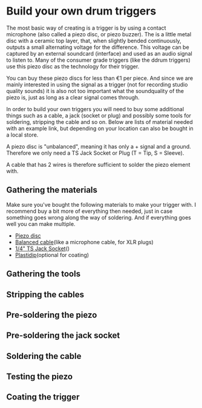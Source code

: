 # Build your own drum triggers

The most basic way of creating is a trigger is by using a contact microphone (also called a piezo disc, or piezo buzzer). The is a little metal disc with a ceramic top layer, that, when slightly bended continuously, outputs a small alternating voltage for the difference. This voltage can be captured by an external soundcard (interface) and used as an audio signal to listen to. Many of the consumer grade triggers (like the ddrum triggers) use this piezo disc as the technology for their trigger.

You can buy these piezo discs for less than €1 per piece. And since we are mainly interested in using the signal as a trigger (not for recording studio quality sounds) it is also not too important what the soundquality of the piezo is, just as long as a clear signal comes through.

In order to build your own triggers you will need to buy some additional things such as a cable, a jack (socket or plug) and possibly some tools for soldering, stripping the cable and so on. Below are lists of material needed with an example link, but depending on your location can also be bought in a local store.

A piezo disc is "unbalanced", meaning it has only a + signal and a ground. Therefore we only need a TS Jack Socket or Plug (T = Tip, S = Sleeve).

 A cable that has 2 wires is therefore sufficient to solder the piezo element with. 

## Gathering the materials

Make sure you've bought the following materials to make your trigger with. I recommend buy a bit more of everything then needed, just in case something goes wrong along the way of soldering. And if everything goes well you can make multiple.

- [Piezo disc]()
- [Balanced cable]()(like a microphone cable, for XLR plugs)
- [1/4" TS Jack Socket]()()
- [Plastidip]()(optional for coating)

## Gathering the tools

## Stripping the cables

## Pre-soldering the piezo

## Pre-soldering the jack socket

## Soldering the cable

## Testing the piezo

## Coating the trigger

